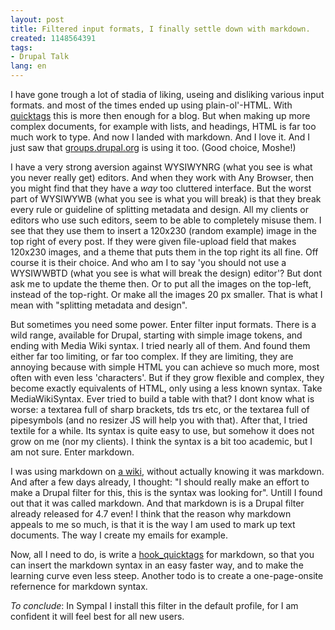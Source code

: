 ```yaml
---
layout: post
title: Filtered input formats, I finally settle down with markdown.
created: 1148564391
tags:
- Drupal Talk
lang: en
---
```

I have gone trough a lot of stadia of liking, useing and disliking various input formats. and most of the times ended up using plain-ol'-HTML. With [quicktags](http://www.webschuur.com/modules/quicktags) this is more then enough for a blog. But when making up more complex documents, for example with lists, and headings, HTML is far too much work to type. And now I landed with markdown. And I love it. And I just saw that [groups.drupal.org](http://groups.drupal.org) is using it too. (Good choice, Moshe!)

I have a very strong aversion against WYSIWYNRG (what you see is what you never really get) editors. And when they work with Any Browser, then you might find that they have a _way_ too cluttered interface. But the worst part of WYSIWYWB (what you see is what you will break) is that they break every rule or guideline of splitting metadata and design. All my clients or editors who use such editors, seem to be able to completely misuse them. I see that they use them to insert a 120x230 (random example) image in the top right of every post. If they were given file-upload field that makes 120x230 images, and a theme that puts them in the top right its all fine. Off course it is their choice. And who am I to say 'you should not use a WYSIWWBTD (what you see is what will break the design) editor'? But dont ask me to update the theme then. Or to put all the images on the top-left, instead of the top-right. Or make all the images 20 px smaller. That is what I mean with "splitting metadata and design".

But sometimes you need some power. Enter filter input formats. There is a wild range, available for Drupal, starting with simple image tokens, and ending with Media Wiki syntax. 
I tried nearly all of them. And found them either far too limiting, or far too complex. If they are limiting, they are annoying because with simple HTML you can achieve so much more, most often with even less 'characters'. But if they grow flexible and complex, they become exactly equivalents of HTML, only using a less known syntax. Take MediaWikiSyntax. Ever tried to build a table with that? I dont know what is worse: a textarea full of sharp brackets, tds trs etc, or the textarea full of pipesymbols (and no resizer JS will help you with that). 
After that, I tried textile for a while. Its syntax is quite easy to use, but somehow it does not grow on me (nor my clients). I think the syntax is a bit too academic, but I am not sure. Enter markdown. 

I was using markdown on [a wiki](http://www.stikipad.com/), without actually knowing it was markdown. And after a few days already, I thought: "I should really make an effort to make a Drupal filter for this, this is the syntax  was looking for". Untill I found out that it was called markdown. And that markdown is is a Drupal filter already released for 4.7 even!
I think that the reason why markdown appeals to me so much, is that it is the way I am used to mark up text documents. The way I create my emails for example. 

Now, all I need to do, is write a [hook_quicktags](http://webschuur.com/node/628) for markdown, so that you can insert the markdown syntax in an easy faster way, and to make the learning curve even less steep. Another todo is to create a one-page-onsite refernence for markdown syntax.

_To conclude_: In Sympal I install this filter in the default profile, for I am confident it will feel best for all new users. 
